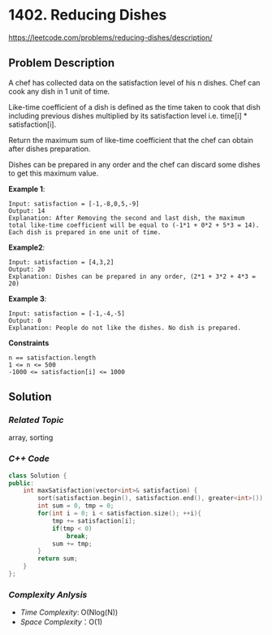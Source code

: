 # 1402. Reducing Dishes
https://leetcode.com/problems/reducing-dishes/description/

## Problem Description

A chef has collected data on the satisfaction level of his n dishes. Chef can cook any dish in 1 unit of time.

Like-time coefficient of a dish is defined as the time taken to cook that dish including previous dishes multiplied by its satisfaction level i.e. time[i] * satisfaction[i].

Return the maximum sum of like-time coefficient that the chef can obtain after dishes preparation.

Dishes can be prepared in any order and the chef can discard some dishes to get this maximum value.


**Example 1**:
```
Input: satisfaction = [-1,-8,0,5,-9]
Output: 14
Explanation: After Removing the second and last dish, the maximum total like-time coefficient will be equal to (-1*1 + 0*2 + 5*3 = 14).
Each dish is prepared in one unit of time.
```
**Example2**:
```
Input: satisfaction = [4,3,2]
Output: 20
Explanation: Dishes can be prepared in any order, (2*1 + 3*2 + 4*3 = 20)
```
**Example 3**:
```
Input: satisfaction = [-1,-4,-5]
Output: 0
Explanation: People do not like the dishes. No dish is prepared.
```

**Constraints**
```
n == satisfaction.length
1 <= n <= 500
-1000 <= satisfaction[i] <= 1000
```

## Solution

### _Related Topic_
   array, sorting

### _C++ Code_
```cpp
class Solution {
public:
    int maxSatisfaction(vector<int>& satisfaction) {
        sort(satisfaction.begin(), satisfaction.end(), greater<int>());
        int sum = 0, tmp = 0;
        for(int i = 0; i < satisfaction.size(); ++i){
            tmp += satisfaction[i];
            if(tmp < 0)
                break;
            sum += tmp;
        }
        return sum;
    }
};
```

### _Complexity Anlysis_
- _Time Complexity_: O(Nlog(N))
- _Space Complexity_：O(1)
